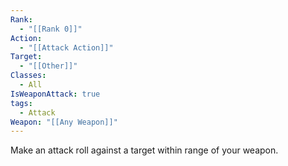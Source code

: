 ```yaml
---
Rank:
  - "[[Rank 0]]"
Action:
  - "[[Attack Action]]"
Target:
  - "[[Other]]"
Classes:
  - All
IsWeaponAttack: true
tags:
  - Attack
Weapon: "[[Any Weapon]]"
---
```

Make an attack roll against a target within range of your weapon.